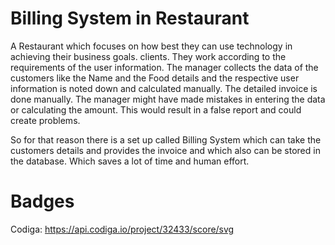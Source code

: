 # Billing System in Restaurant

A Restaurant which focuses on how best they can use technology in achieving their business goals. clients. They work according to the requirements of the user information. The manager collects the data of the customers like the Name and the Food details and the respective user information is noted down and calculated manually. The detailed invoice is done manually. The manager might have made mistakes in entering the data or calculating the amount. This would result in a false report and could create problems.

So for that reason there is a set up called Billing System which can take the customers details and provides the invoice and which also can be stored in the database.
Which saves a lot of time and human effort.

#  Badges

Codiga: https://api.codiga.io/project/32433/score/svg

